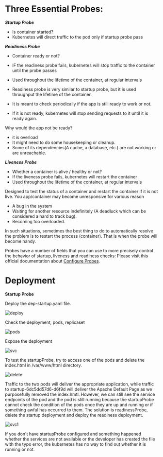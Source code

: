 # **Three Essential Probes:**

***Startup Probe***

- Is container started?
- Kubernetes will direct traffic to the pod only if startup probe pass

***Readiness Probe***

- Container ready or not?
- IF the readiness probe fails, kubernetes will stop traffic to the container until the probe passes
- Used throughout the lifetime of the container, at regular intervals

- Readiness probe is very similar to startup probe, but it is used throughput the lifetime of the container.
- It is meant to check periodically if the app is still ready to work or not.
- If it is not ready, kubernetes will stop sending requests to it until it is ready again.

Why would the app not be ready?

- it is overload
- It might need to do some housekeeping or cleanup.
- Some of its dependencies(A cache, a database, etc.) are not working or are unreachable.

***Liveness Probe***

- Whether a container is alive / healthy or not?
- If the liveness probe fails, kubernetes will restart the container
- Used throughout the lifetime of the container, at regular intervals

Designed to test the status of a container and restart the container if it is not live. You app/container may become unresponsive for various reason

- A bug in the system
- Waiting for another resource indefinitely (A deadluck which can be considered a hard to track bug).
- Becoming too overloaded.

In such situations, sometimes the best thing to do to automatically resolve the problem is to restart the process (container). That is when the probe will become handy.



Probes have a number of fields that you can use to more precisely control the behavior of startup, liveness and readiness checks: 
Please visit this official documentation about [Configure Probes](https://kubernetes.io/docs/tasks/configure-pod-container/configure-liveness-readiness-startup-probes/#configure-probes).


# **Deployment**

**Startup Probe**

Deploy the dep-startup.yaml file.

![deploy](https://github.com/lherbeng/autoheal-blueprint/assets/72662912/cd344b44-ba95-4459-ba7a-dc4cedc5dc5e)

Check the deployment, pods, replicaset

![pods](https://github.com/lherbeng/autoheal-blueprint/assets/72662912/bc5add41-80b3-479e-a287-73cedba620ab)

Expose the deployment

![svc](https://github.com/lherbeng/autoheal-blueprint/assets/72662912/fa42566b-879e-4341-b2e7-92e30f3f9031)

To test the startupProbe, try to access one of the pods and delete the index.html in /var/www/html directory.

![delete](https://github.com/lherbeng/autoheal-blueprint/assets/72662912/d48a779a-24de-43a7-bc10-a05674f09824)

Traffic to the two pods will deliver the appropriate application, while traffic to startup-6dc5dd57d6-d6f9d will deliver the Apache Default Page as we purposefully removed the index.hmtl. However, we can still see the service endpoints of the pod and the pod is still running because the startupProbe cannot check the condition of the pods once they are up and running or if something awful has occurred to them. The solution is readinessProbe, delete the startup deployment and deploy the readiness deployment.

![svc1](https://github.com/lherbeng/autoheal-blueprint/assets/72662912/d160d1f9-a765-45e6-ae09-79b523e00a24)

If you don't have startupProbe configured and something happened whether the services are not available or the developer has created the file with the typo error, the kubernetes has no way to find out whether it is running or not.





